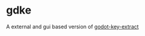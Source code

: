 # gdke
A external and gui based version of [godot-key-extract](https://github.com/pozm/godot-key-extract)
